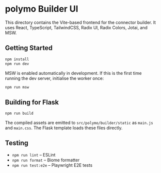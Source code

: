 # polymo Builder UI

This directory contains the Vite-based frontend for the connector builder. It uses React, TypeScript, TailwindCSS, Radix UI, Radix Colors, Jotai, and MSW.

## Getting Started

```bash
npm install
npm run dev
```

MSW is enabled automatically in development. If this is the first time running the dev server, initialise the worker once:

```bash
npm run msw
```

## Building for Flask

```bash
npm run build
```

The compiled assets are emitted to `src/polymo/builder/static` as `main.js` and `main.css`. The Flask template loads these files directly.

## Testing

- `npm run lint` – ESLint
- `npm run format` – Biome formatter
- `npm run test:e2e` – Playwright E2E tests
